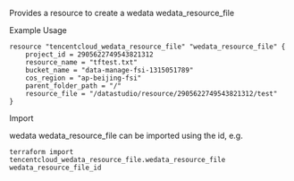 Provides a resource to create a wedata wedata_resource_file

Example Usage

```hcl
resource "tencentcloud_wedata_resource_file" "wedata_resource_file" {
    project_id = 2905622749543821312
    resource_name = "tftest.txt"
    bucket_name = "data-manage-fsi-1315051789"
    cos_region = "ap-beijing-fsi"
    parent_folder_path = "/"
    resource_file = "/datastudio/resource/2905622749543821312/test"
}
```

Import

wedata wedata_resource_file can be imported using the id, e.g.

```
terraform import tencentcloud_wedata_resource_file.wedata_resource_file wedata_resource_file_id
```
